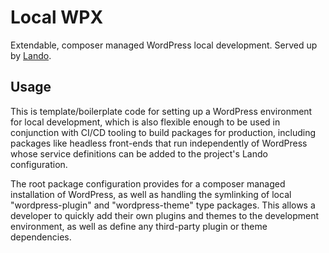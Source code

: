 # Local WPX

Extendable, composer managed WordPress local development. Served up by [Lando](https://lando.dev/).

## Usage

This is template/boilerplate code for setting up a WordPress environment for local development, which is also flexible enough to be used in conjunction with CI/CD tooling to build packages for production, including packages like headless front-ends that run independently of WordPress whose service definitions can be added to the project's Lando configuration.

The root package configuration provides for a composer managed installation of WordPress, as well as handling the symlinking of local "wordpress-plugin" and "wordpress-theme" type packages. This allows a developer to quickly add their own plugins and themes to the development environment, as well as define any third-party plugin or theme dependencies.
